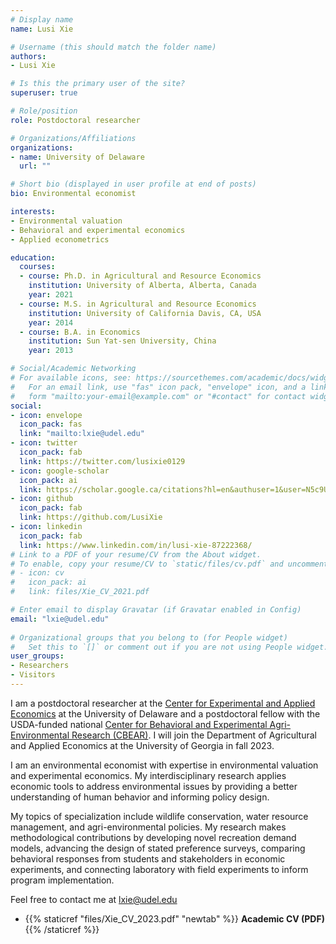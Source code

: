 ```yaml
---
# Display name
name: Lusi Xie

# Username (this should match the folder name)
authors:
- Lusi Xie

# Is this the primary user of the site?
superuser: true

# Role/position
role: Postdoctoral researcher

# Organizations/Affiliations
organizations:
- name: University of Delaware
  url: ""

# Short bio (displayed in user profile at end of posts)
bio: Environmental economist

interests:
- Environmental valuation
- Behavioral and experimental economics
- Applied econometrics

education:
  courses:
  - course: Ph.D. in Agricultural and Resource Economics
    institution: University of Alberta, Alberta, Canada
    year: 2021
  - course: M.S. in Agricultural and Resource Economics
    institution: University of California Davis, CA, USA
    year: 2014
  - course: B.A. in Economics
    institution: Sun Yat-sen University, China
    year: 2013

# Social/Academic Networking
# For available icons, see: https://sourcethemes.com/academic/docs/widgets/#icons
#   For an email link, use "fas" icon pack, "envelope" icon, and a link in the
#   form "mailto:your-email@example.com" or "#contact" for contact widget.
social:
- icon: envelope
  icon_pack: fas
  link: "mailto:lxie@udel.edu"
- icon: twitter
  icon_pack: fab
  link: https://twitter.com/lusixie0129
- icon: google-scholar
  icon_pack: ai
  link: https://scholar.google.ca/citations?hl=en&authuser=1&user=N5c9UjMAAAAJ
- icon: github
  icon_pack: fab
  link: https://github.com/LusiXie
- icon: linkedin
  icon_pack: fab
  link: https://www.linkedin.com/in/lusi-xie-87222368/
# Link to a PDF of your resume/CV from the About widget.
# To enable, copy your resume/CV to `static/files/cv.pdf` and uncomment the lines below.  
# - icon: cv
#   icon_pack: ai
#   link: files/Xie_CV_2021.pdf

# Enter email to display Gravatar (if Gravatar enabled in Config)
email: "lxie@udel.edu"
  
# Organizational groups that you belong to (for People widget)
#   Set this to `[]` or comment out if you are not using People widget.  
user_groups:
- Researchers
- Visitors
---
```


I am a postdoctoral researcher at the [Center for Experimental and Applied Economics](https://www.udel.edu/academics/colleges/canr/departments/applied-economics-and-statistics/affiliated-centers/ceae/) at the University of Delaware and a postdoctoral fellow with the USDA-funded national [Center for Behavioral and Experimental Agri-Environmental Research (CBEAR)](https://www.centerbear.org/). I will join the Department of Agricultural and Applied Economics at the University of Georgia in fall 2023. 

I am an environmental economist with expertise in environmental valuation and experimental economics. My interdisciplinary research applies economic tools to address environmental issues by providing a better understanding of human behavior and informing policy design. 

My topics of specialization include wildlife conservation, water resource management, and agri-environmental policies. My research makes methodological contributions by developing novel recreation demand models, advancing the design of stated preference surveys, comparing behavioral responses from students and stakeholders in economic experiments, and connecting laboratory with field experiments to inform program implementation. 

Feel free to contact me at [lxie@udel.edu](mailto:lxie@udel.edu)

* {{% staticref "files/Xie_CV_2023.pdf" "newtab" %}} **Academic CV (PDF)** {{% /staticref %}}


